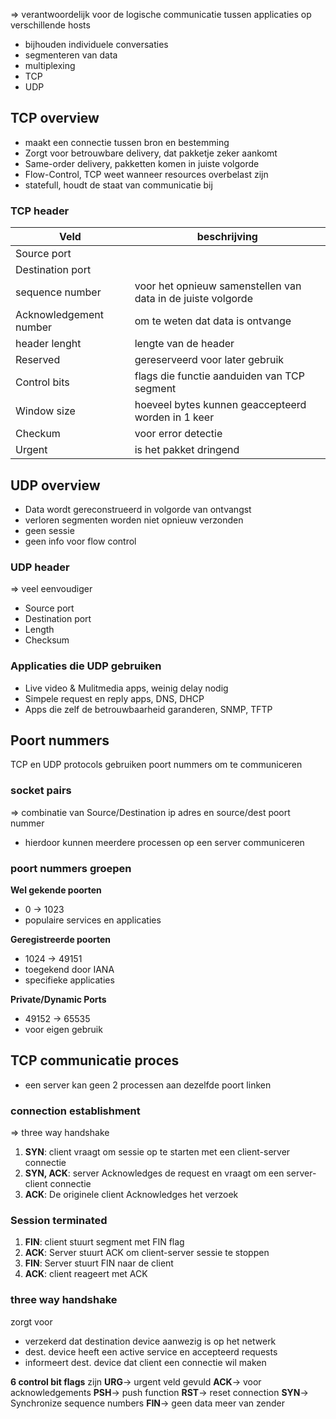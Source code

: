 => verantwoordelijk voor de logische communicatie tussen applicaties op verschillende hosts
- bijhouden individuele conversaties
- segmenteren van data
- multiplexing
- TCP 
- UDP
## TCP overview
- maakt een connectie tussen bron en bestemming
- Zorgt voor betrouwbare delivery, dat pakketje zeker aankomt
- Same-order delivery, pakketten komen in juiste volgorde 
- Flow-Control, TCP weet wanneer resources overbelast zijn
- statefull, houdt de staat van communicatie bij
### TCP header

| Veld                   | beschrijving                                                 |
| ---------------------- | ------------------------------------------------------------ |
| Source port            |                                                              |
| Destination port       |                                                              |
| sequence number        | voor het opnieuw samenstellen van data in de juiste volgorde |
| Acknowledgement number | om te weten dat data is ontvange                             |
| header lenght          | lengte van de header                                         |
| Reserved               | gereserveerd voor later gebruik                              |
| Control bits           | flags die functie aanduiden van TCP segment                  |
| Window size            | hoeveel bytes kunnen geaccepteerd worden in 1 keer           |
| Checkum                | voor error detectie                                          |
| Urgent                 | is het pakket dringend                                       |
## UDP overview
- Data wordt gereconstrueerd in volgorde van ontvangst
- verloren segmenten worden niet opnieuw verzonden
- geen sessie
- geen info voor flow control
### UDP header
=> veel eenvoudiger
- Source port
- Destination port
- Length
- Checksum
### Applicaties die UDP gebruiken
- Live video & Mulitmedia apps, weinig delay nodig
- Simpele request en reply apps, DNS, DHCP
- Apps die zelf de betrouwbaarheid garanderen, SNMP, TFTP

## Poort nummers
TCP en UDP protocols gebruiken poort nummers om te communiceren
### socket pairs
=> combinatie van Source/Destination ip adres en source/dest poort nummer
- hierdoor kunnen meerdere processen op een server communiceren

### poort nummers groepen
__Wel gekende poorten__
- 0 -> 1023
- populaire services en applicaties

__Geregistreerde poorten__
- 1024 -> 49151
- toegekend door IANA
- specifieke applicaties

__Private/Dynamic Ports__
- 49152 -> 65535
- voor eigen gebruik

## TCP communicatie proces
- een server kan geen 2 processen aan dezelfde poort linken
### connection establishment
=> three way handshake
1. __SYN__: client vraagt om sessie op te starten met een client-server connectie
2. __SYN, ACK__: server Acknowledges de request en vraagt om een server-client connectie
3. __ACK__: De originele client Acknowledges het verzoek

### Session terminated
1. __FIN__: client stuurt segment met FIN flag
2. __ACK__: Server stuurt ACK om client-server sessie te stoppen
3. __FIN__: Server stuurt FIN naar de client
4. __ACK__: client reageert met ACK

### three way handshake
zorgt voor
- verzekerd dat destination device aanwezig is op het netwerk
- dest. device heeft een active service en accepteerd requests
- informeert dest. device dat client een connectie wil maken

__6 control bit flags__ zijn
__URG__-> urgent veld gevuld
__ACK__-> voor acknowledgements
__PSH__-> push function
__RST__-> reset connection
__SYN__-> Synchronize sequence numbers
__FIN__-> geen data meer van zender
